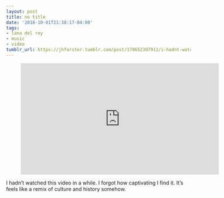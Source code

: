 ```yaml
---
layout: post
title: no title
date: '2018-10-01T21:38:17-04:00'
tags:
- lana del rey
- music
- video
tumblr_url: https://jhforster.tumblr.com/post/178652307911/i-hadnt-watched-this-video-in-a-while-i-forgot
---
```

<figure class="tmblr-full tmblr-embed" data-provider="youtube" data-url="https://www.youtube.com/watch?v=sxDdEPED0h8" data-orig-width="540" data-orig-height="304" data-npf='{"type":"video","provider":"youtube","url":"https://www.youtube.com/watch?v=sxDdEPED0h8&amp;feature=share","embed_url":"https://www.youtube.com/watch?v=sxDdEPED0h8","embed_html":"&lt;iframe width=\"540\" height=\"304\" id=\"youtube_iframe\" src=\"https://www.youtube.com/embed/sxDdEPED0h8?feature=oembed&amp;amp;enablejsapi=1&amp;amp;origin=https://safe.txmblr.com&amp;amp;wmode=opaque\" frameborder=\"0\" allow=\"autoplay; encrypted-media\" allowfullscreen&gt;&lt;/iframe&gt;","poster":[{"url":"https://66.media.tumblr.com/488380ccaf78aa383123aa4bab5c44a7/tumblr_pfy74tq0JX1tw1dop_540.jpg","type":"image/jpeg","width":480,"height":360}],"metadata":{"id":"sxDdEPED0h8"},"attribution":{"type":"app","url":"https://www.youtube.com/watch?v=sxDdEPED0h8","app_name":"youtube","display_text":"LanaDelReyVEVO - Lana Del Rey - National Anthem"}}'><iframe width="540" height="304" id="youtube_iframe" src="https://www.youtube.com/embed/sxDdEPED0h8?feature=oembed&amp;enablejsapi=1&amp;origin=https://safe.txmblr.com&amp;wmode=opaque" frameborder="0" allow="autoplay; encrypted-media" allowfullscreen></iframe></figure>

I hadn’t watched this video in a while. I forgot how captivating I find it. It’s feels like a remix of culture and history somehow.

